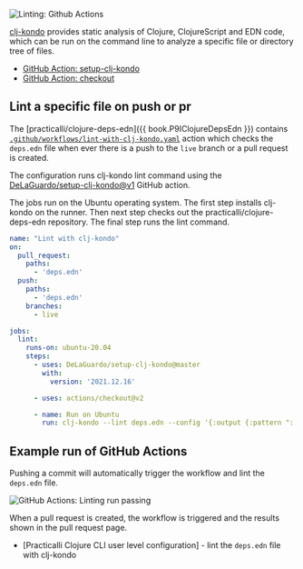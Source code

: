 ![Linting: Github Actions](https://raw.githubusercontent.com/practicalli/graphic-design/live/banners/github-actions-linting-banner.png)

[clj-kondo](https://github.com/borkdude/clj-kondo) provides static analysis of Clojure, ClojureScript and EDN code, which can be run on the command line to analyze a specific file or directory tree of files.


* [GitHub Action: setup-clj-kondo](https://github.com/marketplace/actions/setup-clj-kondo)
* [GitHub Action: checkout](https://github.com/marketplace/actions/checkout)


## Lint a specific file on push or pr

The [practicalli/clojure-deps-edn]({{ book.P9IClojureDepsEdn }}) contains [`.github/workflows/lint-with-clj-kondo.yaml`](https://github.com/practicalli/clojure-deps-edn/blob/live/.github/workflows/lint-with-clj-kondo.yml) action which checks the `deps.edn` file when ever there is a push to the `live` branch or a pull request is created.

The configuration runs clj-kondo lint command using the [DeLaGuardo/setup-clj-kondo@v1](https://github.com/marketplace/actions/setup-clj-kondo) GitHub action.

The jobs run on the Ubuntu operating system.  The first step installs clj-kondo on the runner.  Then next step checks out the practicalli/clojure-deps-edn repository.  The final step runs the lint command.

```yml
name: "Lint with clj-kondo"
on:
  pull_request:
    paths:
      - 'deps.edn'
  push:
    paths:
      - 'deps.edn'
    branches:
      - live

jobs:
  lint:
    runs-on: ubuntu-20.04
    steps:
      - uses: DeLaGuardo/setup-clj-kondo@master
        with:
          version: '2021.12.16'

      - uses: actions/checkout@v2

      - name: Run on Ubuntu
        run: clj-kondo --lint deps.edn --config '{:output {:pattern "::{{level}} file={{filename}},line={{row}},col={{col}}::{{message}}"}}'
```


## Example run of GitHub Actions

Pushing a commit will automatically trigger the workflow and lint the `deps.edn` file.

![GitHub Actions: Linting run passing](/images/github-actions-linting-run-pass.png)


When a pull request is created, the workflow is triggered and the results shown in the pull request page.

<!-- TODO: screenshot of a pull request -->


* [Practicalli Clojure CLI user level configuration] - lint the `deps.edn` file with clj-kondo
